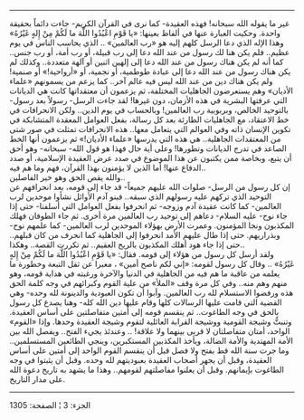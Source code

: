 ------------------------------------------------------------------------

غير ما يقوله الله سبحانه! فهذه العقيدة- كما نرى في القرآن الكريم- جاءت
دائماً بحقيقة واحدة. وحكيت العبارة عنها في ألفاظ بعينها: «يا قَوْمِ اعْبُدُوا
اللَّهَ ما لَكُمْ مِنْ إِلهٍ غَيْرُهُ» وهذا الإله الذي دعا الرسل كلهم إليه هو «رب
العالمين» .. الذي يحاسب الناس في يوم عظيم.. فلم يكن هنا لك رسول من عند
الله دعا إلى رب قبيلة، أو رب أمة، أو رب جنس.. كما أنه لم يكن هناك رسول
من عند الله دعا إلى إلهين اثنين أو آلهة متعددة.. وكذلك لم يكن هناك رسول
من عند الله دعا إلى عبادة طوطمية، أو نجمية، أو «أرواحية!» أو صنمية! ولم
يكن هناك دين من عند الله ليس فيه عالم آخر.. كما يزعم من يسمونهم «علماء
الأديان» وهم يستعرضون الجاهليات المختلفة، ثم يزعمون أن معتقداتها كانت هي
الديانات التي عرفتها البشرية في هذه الأزمان، دون غيرها! لقد جاءت الرسل-
رسولاً بعد رسول- بالتوحيد الخالص، وبربوبية رب العالمين! وبالحساب في يوم
الدين.. ولكن الانحرافات في خط الاعتقاد، مع الجاهليات الطارئة بعد كل
رسالة، بفعل العوامل المعقدة المتشابكة في تكوين الإنسان ذاته وفي العوالم
التي يتعامل معها.. هذه الانحرافات تمثلت في صور شتى من المعتقدات
الجاهلية.. هي هذه التي يدرسها «علماء الأديان!» ثم يزعمون أنها الخط
الصاعد في تدرج الديانات وتطورها! وعلى أية حال فهذا هو قول الله- سبحانه-
وهو أحق أن يتبع، وبخاصة ممن يكتبون عن هذا الموضوع في صدد عرض العقيدة
الإسلامية، أو صدد الدفاع عنها! أما الذين لا يؤمنون بهذا القرآن، فهم وما
هم فيه..  
والله يقص الحق وهو خير الفاصلين..  
إن كل رسول من الرسل- صلوات الله عليهم جميعاً- قد جاء إلى قومه، بعد
انحرافهم عن التوحيد الذي تركهم عليه رسولهم الذي سبقه.. فبنو آدم الأوائل
نشأوا موحدين لرب العالمين- كما كانت عقيدة آدم وزوجه- ثم انحرفوا بفعل
العوامل التي أسلفنا- حتى إذا جاء نوح- عليه السلام- دعاهم إلى توحيد رب
العالمين مرة أخرى. ثم جاء الطوفان فهلك المكذبون ونجا المؤمنون. وعمرت
الأرض بهؤلاء الموحدين لرب العالمين- كما علمهم نوح- وبذراريهم. حتى إذا
طال عليهم الأمد انحرفوا إلى الجاهلية كما انحرف من كان قبلهم.. حتى إذا
جاء هود أهلك المكذبون بالريح العقيم.. ثم تكررت القصة.. وهكذا..  
ولقد أرسل كل رسول من هؤلاء إلى قومه. فقال: «يا قَوْمِ اعْبُدُوا اللَّهَ ما لَكُمْ مِنْ
إِلهٍ غَيْرُهُ» .. وقال كل رسول لقومه: «إني لكم ناصح أمين» ، معبرا عن ثقل
التبعة وخطورة ما يعلمه من عاقبة ما هم فيه من الجاهلية في الدنيا والآخرة
ورغبته في هداية قومه، وهو منهم وهم منه.. وفي كل مرة وقف «الملأ» من علية
القوم وكبرائهم في وجه كلمة الحق هذه ورفضوا الاستسلام لله رب العالمين.
وأبوا أن تكون العبودية والدينونة لله وحده- وهي القضية التي قامت عليها
الرسالات كلها وقام عليها دين الله كله- وهنا يصدع كل رسول بالحق في وجه
الطاغوت.. ثم ينقسم قومه إلى أمتين متفاصلتين على أساس العقيدة. وتنبتُّ
وشيجة القومية ووشيجة القرابة العائلية لتقوم وشيجة العقيدة وحدها. وإذا
«القوم» الواحد، أمتان متفاصلتان لا قربى بينهما ولا علاقة! .. وعندئذ يجيء
الفتح.. ويفصل الله بين الأمة المهتدية والأمة الضالة، ويأخذ المكذبين
المستكبرين، وينجي الطائعين المستسلمين.. وما جرت سنة الله قط بفتح ولا فصل
قبل أن ينقسم القوم الواحد إلى أمتين على أساس العقيدة، وقبل أن يجهر أصحاب
العقيدة بعبوديتهم لله وحده. وقبل أن يثبتوا في وجه الطاغوت بإيمانهم. وقبل
أن يعلنوا مفاصلتهم لقومهم.. وهذا ما يشهد به تاريخ دعوة الله على مدار
التاريخ.

------------------------------------------------------------------------

الجزء: 3 ¦ الصفحة: 1305
